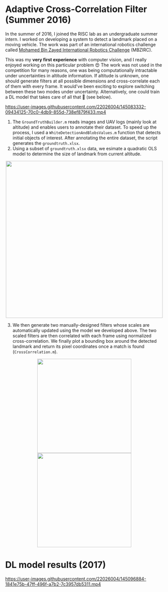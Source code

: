 # Adaptive Cross-Correlation Filter (Summer 2016)

In the summer of 2016, I joined the RISC lab as an undergraduate summer intern. I worked on developing a system to detect a landmark placed on a moving vehicle. The work was part of an international robotics challenge called [Mohamed Bin Zayed International Robotics Challenge](www.mbzirc.com) (MBZIRC).

This was my **very first experience** with computer vision, and I really enjoyed working on this particular problem 😍 The work was not used in the competition for many reasons, one was being computationally intractable under uncertainties in altitude information. If altitude is unknown, one should generate filters at all possible dimensions and cross-correlate each of them with every frame. It would've been exciting to explore switching between these two modes under uncertainty. Alternatively, one could train a DL model that takes care of all that 🤪 (see below).

https://user-images.githubusercontent.com/22026004/145083332-09434125-70c0-4db9-855d-738ef879f433.mp4

1. The `GroundTruthBuilder.m` reads images and UAV logs (mainly look at altitude) and enables users to annotate their dataset. To speed up the process, I used a `WhiteDetectionAndBlobsValues.m` function that detects initial objects of interest. After annotating the entire dataset, the script generates the `groundtruth.xlsx`.
2. Using a subset of `groundtruth.xlsx` data, we esimate a quadratic OLS model to determine the size of landmark from current altitude.

<p align="center">
  <img src="https://github.com/hayaalsh/AdaptiveCrossCorrelationFilterSummer2016/blob/main/alt2lengthmodel.jpg" width="500">
</p>

3. We then generate two manually-designed filters whose scales are automatically updated using the model we developed above. The two scaled filters are then correlated with each frame using normalized cross-correlation. We finally plot a bounding box around the detected landmark and return its pixel coordinates once a match is found (`CrossCorrelation.m`).

<p align="center">
  <img src=https://github.com/hayaalsh/AdaptiveCrossCorrelationFilterSummer2016/blob/main/filter1.png width="300"> <img     src=https://github.com/hayaalsh/AdaptiveCrossCorrelationFilterSummer2016/blob/main/filter2.png width="300">
</p>


# DL model results (2017)

https://user-images.githubusercontent.com/22026004/145096884-1841e75b-47ff-496f-a7b2-7c3957db5311.mp4
